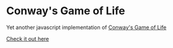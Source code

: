 Conway's Game of Life
=====================

Yet another javascript implementation of [Conway's Game of Life][gol_wiki]

[Check it out here](http://www.notjam.es/gameoflife.js/)

[gol_wiki]: http://wikipedia.org/wiki/Conway%27s_Game_of_Life
